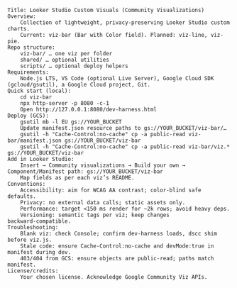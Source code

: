 
    Title: Looker Studio Custom Visuals (Community Visualizations)
    Overview:
        Collection of lightweight, privacy‑preserving Looker Studio custom charts.
        Current: viz-bar (Bar with Color field). Planned: viz-line, viz-pie.
    Repo structure:
        viz-bar/ … one viz per folder
        shared/ … optional utilities
        scripts/ … optional deploy helpers
    Requirements:
        Node.js LTS, VS Code (optional Live Server), Google Cloud SDK (gcloud/gsutil), a Google Cloud project, Git.
    Quick start (local):
        cd viz-bar
        npx http-server -p 8080 -c-1
        Open http://127.0.0.1:8080/dev-harness.html
    Deploy (GCS):
        gsutil mb -l EU gs://YOUR_BUCKET
        Update manifest.json resource paths to gs://YOUR_BUCKET/viz-bar/…
        gsutil -h "Cache-Control:no-cache" cp -a public-read viz-bar/manifest.json gs://YOUR_BUCKET/viz-bar
        gsutil -h "Cache-Control:no-cache" cp -a public-read viz-bar/viz.* gs://YOUR_BUCKET/viz-bar
    Add in Looker Studio:
        Insert → Community visualizations → Build your own → Component/Manifest path: gs://YOUR_BUCKET/viz-bar
        Map fields as per each viz’s README.
    Conventions:
        Accessibility: aim for WCAG AA contrast; color‑blind safe defaults.
        Privacy: no external data calls; static assets only.
        Performance: target <150 ms render for ~2k rows; avoid heavy deps.
        Versioning: semantic tags per viz; keep changes backward‑compatible.
    Troubleshooting:
        Blank viz: check Console; confirm dev-harness loads, dscc shim before viz.js.
        Stale code: ensure Cache-Control:no-cache and devMode:true in manifest during dev.
        403/404 from GCS: ensure objects are public-read; paths match manifest.
    License/credits:
        Your chosen license. Acknowledge Google Community Viz APIs.
